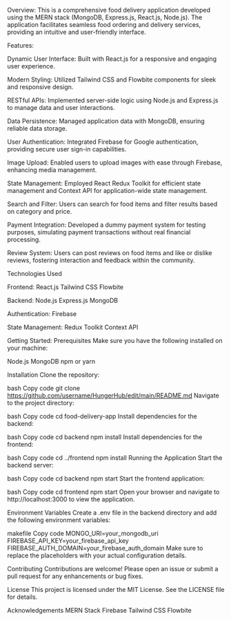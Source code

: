 Overview:
This is a comprehensive food delivery application developed using the MERN stack (MongoDB, Express.js, React.js, Node.js). 
The application facilitates seamless food ordering and delivery services, providing an intuitive and user-friendly interface.

Features:

Dynamic User Interface: 
Built with React.js for a responsive and engaging user experience.

Modern Styling: Utilized Tailwind CSS and Flowbite components for sleek and responsive design.

RESTful APIs: Implemented server-side logic using Node.js and Express.js to manage data and user interactions.

Data Persistence: Managed application data with MongoDB, ensuring reliable data storage.

User Authentication: Integrated Firebase for Google authentication, providing secure user sign-in capabilities.

Image Upload: Enabled users to upload images with ease through Firebase, enhancing media management.

State Management: Employed React Redux Toolkit for efficient state management and Context API for application-wide state management.

Search and Filter: Users can search for food items and filter results based on category and price.

Payment Integration: Developed a dummy payment system for testing purposes, simulating payment transactions without real financial processing.

Review System: Users can post reviews on food items and like or dislike reviews, fostering interaction and feedback within the community.

Technologies Used

Frontend:
React.js
Tailwind CSS
Flowbite

Backend:
Node.js
Express.js
MongoDB

Authentication:
Firebase

State Management:
Redux Toolkit
Context API

Getting Started:
Prerequisites
Make sure you have the following installed on your machine:

Node.js
MongoDB
npm or yarn

Installation
Clone the repository:

bash
Copy code
git clone https://github.com/username/HungerHub/edit/main/README.md
Navigate to the project directory:

bash
Copy code
cd food-delivery-app
Install dependencies for the backend:

bash
Copy code
cd backend
npm install
Install dependencies for the frontend:

bash
Copy code
cd ../frontend
npm install
Running the Application
Start the backend server:

bash
Copy code
cd backend
npm start
Start the frontend application:

bash
Copy code
cd frontend
npm start
Open your browser and navigate to http://localhost:3000 to view the application.

Environment Variables
Create a .env file in the backend directory and add the following environment variables:

makefile
Copy code
MONGO_URI=your_mongodb_uri
FIREBASE_API_KEY=your_firebase_api_key
FIREBASE_AUTH_DOMAIN=your_firebase_auth_domain
Make sure to replace the placeholders with your actual configuration details.

Contributing
Contributions are welcome! Please open an issue or submit a pull request for any enhancements or bug fixes.

License
This project is licensed under the MIT License. See the LICENSE file for details.

Acknowledgements
MERN Stack
Firebase
Tailwind CSS
Flowbite
